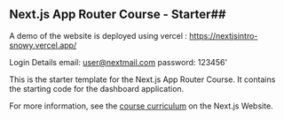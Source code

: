 ## Next.js App Router Course - Starter##

A demo of the website is deployed using vercel : https://nextjsintro-snowy.vercel.app/

Login Details
email: user@nextmail.com
password: 123456'

This is the starter template for the Next.js App Router Course. It contains the starting code for the dashboard application.

For more information, see the [course curriculum](https://nextjs.org/learn) on the Next.js Website.
